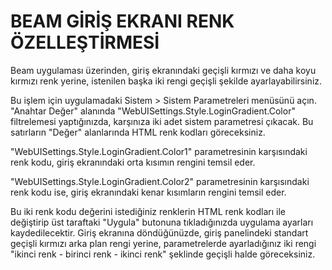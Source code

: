 # BEAM GİRİŞ EKRANI RENK ÖZELLEŞTİRMESİ

Beam uygulaması üzerinden, giriş ekranındaki geçişli kırmızı ve daha koyu kırmızı renk yerine, istenilen başka iki rengi geçişli şekilde ayarlayabilirsiniz.


Bu işlem için uygulamadaki Sistem > Sistem Parametreleri menüsünü açın. "Anahtar Değer" alanında "WebUISettings.Style.LoginGradient.Color" filtrelemesi yaptığınızda, karşınıza iki adet sistem parametresi çıkacak. Bu satırların "Değer" alanlarında HTML renk kodları göreceksiniz.


"WebUISettings.Style.LoginGradient.Color1" parametresinin karşısındaki renk kodu, giriş ekranındaki orta kısımın rengini temsil eder.


"WebUISettings.Style.LoginGradient.Color2" parametresinin karşısındaki renk kodu ise, giriş ekranındaki kenar kısımların rengini temsil eder.


Bu iki renk kodu değerini istediğiniz renklerin HTML renk kodları ile değiştirip üst taraftaki "Uygula" butonuna tıkladığınızda uygulama ayarları kaydedilecektir. Giriş ekranına döndüğünüzde, giriş panelindeki standart geçişli kırmızı arka plan rengi yerine, parametrelerde ayarladığınız iki rengi "ikinci renk - birinci renk - ikinci renk" şeklinde geçişli halde göreceksiniz.


